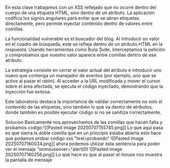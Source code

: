 En esta clase trabajamos con un XSS reflejado que no ocurre dentro del cuerpo de una etiqueta HTML, sino dentro de un atributo. La aplicación codifica los signos angulares para evitar que se abran etiquetas directamente, pero permite inyectar contenido dentro de valores entre comillas.

La funcionalidad vulnerable es el buscador del blog. Al introducir un valor en el cuadro de búsqueda, este se refleja dentro de un atributo HTML en la respuesta. Usando herramientas como Burp Suite, interceptamos la petición y comprobamos que nuestro valor aparece entre comillas dentro de ese atributo.

La estrategia consiste en cerrar el valor actual del atributo e introducir uno nuevo que contenga un manejador de eventos (por ejemplo, uno que se active al pasar el ratón). Al acceder a la URL modificada y mover el cursor sobre el área afectada, se ejecuta el código inyectado, demostrando que la inyección fue exitosa.

Este laboratorio destaca la importancia de validar correctamente no solo el contenido de las etiquetas, sino también lo que va dentro de atributos, donde también es posible ejecutar código si no se sanitiza correctamente.

Solucion 
Basicamente nos aprovechamos de las comillas que hacen falta y probamos codigo
![[Pasted image 20250707155745.png]]
Lo que aqui pasa es que sierra la doble comilla que en un principio estaba abierta esto hace que podamos probar codigo xss
"test=probando"
![[Pasted image 20250707160034.png]]
ahora podemos utilizar esta sentencia para poder ver el mensaje "onmouseover="alert(0)
![[Pasted image 20250707160256.png]]
Lo que hace es que al pasar el mouse nos muestra la pantalla de mensaje
